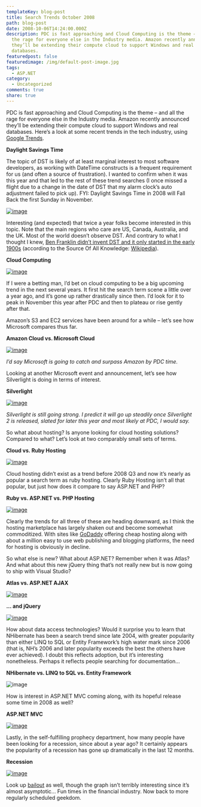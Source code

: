 ```yaml
---
templateKey: blog-post
title: Search Trends October 2008
path: blog-post
date: 2008-10-06T14:24:00.000Z
description: PDC is fast approaching and Cloud Computing is the theme – and all
  the rage for everyone else in the Industry media. Amazon recently announced
  they’ll be extending their compute cloud to support Windows and real
  databases.
featuredpost: false
featuredimage: /img/default-post-image.jpg
tags:
  - ASP.NET
category:
  - Uncategorized
comments: true
share: true
---
```

PDC is fast approaching and Cloud Computing is the theme – and all the rage for everyone else in the Industry media. Amazon recently announced they’ll be extending their compute cloud to support Windows and real databases. Here’s a look at some recent trends in the tech industry, using [Google Trends](http://google.com/trends).

**Daylight Savings Time**

The topic of DST is likely of at least marginal interest to most software developers, as working with DateTime constructs is a frequent requirement for us (and often a source of frustration). I wanted to confirm when it was this year and that led to the rest of these trend searches (I once missed a flight due to a change in the date of DST that my alarm clock’s auto adjustment failed to pick up). FYI: Daylight Savings Time in 2008 will Fall Back the first Sunday in November.

[![image](https://stevesmithblog.com/files/media/image/WindowsLiveWriter/SearchTrendsOctober2008_135BB/image_3.png)](http://www.google.com/trends?q=daylight+savings+time%2C+daylight+saving+time&ctab=0&geo=all&date=all&sort=0)

Interesting (and expected) that twice a year folks become interested in this topic. Note that the main regions who care are US, Canada, Australia, and the UK. Most of the world doesn’t observe DST. And contrary to what I thought I knew, [Ben Franklin didn’t invent DST and it only started in the early 1900s](http://en.wikipedia.org/wiki/Daylight_saving_time) (according to the Source Of All Knowledge: [Wikipedia](http://en.wikipedia.org/wiki/Main_Page)).

**Cloud Computing**

[![image](https://stevesmithblog.com/files/media/image/WindowsLiveWriter/SearchTrendsOctober2008_135BB/image_6.png)](http://www.google.com/trends?q=cloud+computing&ctab=0&geo=all&date=all&sort=0)

If I were a betting man, I’d bet on cloud computing to be a big upcoming trend in the next several years. It first hit the search term scene a little over a year ago, and it’s gone up rather drastically since then. I’d look for it to peak in November this year after PDC and then to plateau or rise gently after that.

Amazon’s S3 and EC2 services have been around for a while – let’s see how Microsoft compares thus far.

**Amazon Cloud vs. Microsoft Cloud**

[![image](https://stevesmithblog.com/files/media/image/WindowsLiveWriter/SearchTrendsOctober2008_135BB/image_30.png)](http://google.com/trends?q=amazon+cloud%2C+microsoft+cloud&ctab=0&geo=all&date=all&sort=0)

*I’d say Microsoft is going to catch and surpass Amazon by PDC time.*

Looking at another Microsoft event and announcement, let’s see how Silverlight is doing in terms of interest.

**Silverlight**

[![image](https://stevesmithblog.com/files/media/image/WindowsLiveWriter/SearchTrendsOctober2008_135BB/image_9.png)](http://www.google.com/trends?q=silverlight&ctab=0&geo=all&date=all&sort=0)

*Silverlight is still going strong. I predict it will go up steadily once Silverlight 2 is released, slated for later this year and most likely at PDC, I would say.*

So what about hosting? Is anyone looking for cloud hosting solutions? Compared to what? Let’s look at two comparably small sets of terms.

**Cloud vs. Ruby Hosting**

[![image](https://stevesmithblog.com/files/media/image/WindowsLiveWriter/SearchTrendsOctober2008_135BB/image_12.png)](http://google.com/trends?q=cloud+hosting%2Cruby+hosting&ctab=0&geo=all&date=all&sort=1)

Cloud hosting didn’t exist as a trend before 2008 Q3 and now it’s nearly as popular a search term as ruby hosting. Clearly Ruby Hosting isn’t all that popular, but just how does it compare to say ASP.NET and PHP?

**Ruby vs. ASP.NET vs. PHP Hosting**

[![image](https://stevesmithblog.com/files/media/image/WindowsLiveWriter/SearchTrendsOctober2008_135BB/image_11.png)](http://google.com/trends?q=ruby+hosting%2C+asp.net+hosting%2C+php+hosting&ctab=0&geo=all&date=all&sort=1)

Clearly the trends for all three of these are heading downward, as I think the hosting marketplace has largely shaken out and become somewhat commoditized. With sites like [GoDaddy](http://godaddy.com/) offering cheap hosting along with about a million easy to use web publishing and blogging platforms, the need for hosting is obviously in decline.

So what else is new? What about ASP.NET? Remember when it was Atlas? And what about this new jQuery thing that’s not really new but is now going to ship with Visual Studio?

**Atlas vs. ASP.NET AJAX**

[![image](https://stevesmithblog.com/files/media/image/WindowsLiveWriter/SearchTrendsOctober2008_135BB/image_15.png)](http://google.com/trends?q=asp.net+atlas%2C+asp.net+ajax&ctab=0&geo=all&date=all&sort=1)

**… and jQuery**

[![image](https://stevesmithblog.com/files/media/image/WindowsLiveWriter/SearchTrendsOctober2008_135BB/image_18.png)](http://google.com/trends?q=asp.net+atlas%2C+asp.net+ajax%2C+jQuery&ctab=0&geo=all&date=all&sort=1)

How about data access technologies? Would it surprise you to learn that NHibernate has been a search trend since late 2004, with greater popularity than either LINQ to SQL or Entity Framework’s high water mark since 2006 (that is, NH’s 2006 and later popularity exceeds the best the others have ever achieved). I doubt this reflects adoption, but it’s interesting nonetheless. Perhaps it reflects people searching for documentation…

**NHibernate vs. LINQ to SQL vs. Entity Framework**

![image](https://stevesmithblog.com/files/media/image/WindowsLiveWriter/SearchTrendsOctober2008_135BB/image_21.png)

How is interest in ASP.NET MVC coming along, with its hopeful release some time in 2008 as well?

**ASP.NET MVC**

[![image](https://stevesmithblog.com/files/media/image/WindowsLiveWriter/SearchTrendsOctober2008_135BB/image_24.png)](http://google.com/trends?q=asp.net+mvc&ctab=0&geo=all&date=all&sort=0)

Lastly, in the self-fulfilling prophecy department, how many people have been looking for a recession, since about a year ago? It certainly appears the popularity of a recession has gone up dramatically in the last 12 months.

**Recession**

[![image](https://stevesmithblog.com/files/media/image/WindowsLiveWriter/SearchTrendsOctober2008_135BB/image_27.png)](http://google.com/trends?q=recession&ctab=0&geo=all&date=all&sort=0)

Look up [bailout](http://google.com/trends?q=bailout&ctab=0&geo=all&date=all&sort=0) as well, though the graph isn’t terribly interesting since it’s almost asymptotic… Fun times in the financial industry. Now back to more regularly scheduled geekdom.